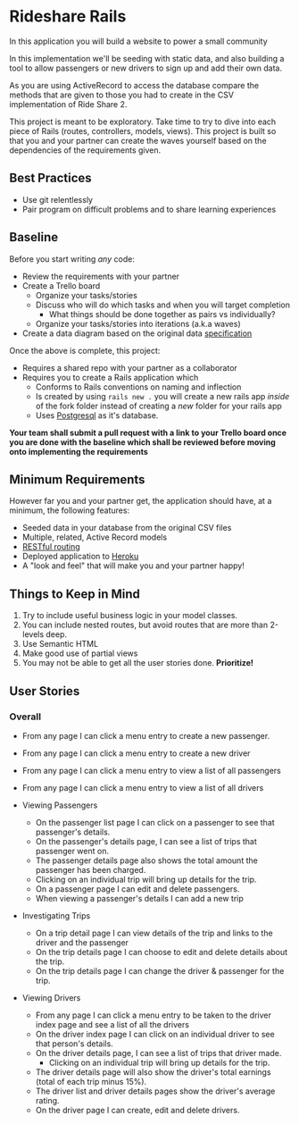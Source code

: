 # Rideshare Rails

In this application you will build a website to power a small community

In this implementation we'll be seeding with static data, and also building a tool to allow passengers or new drivers to sign up and add their own data.

As you are using ActiveRecord to access the database compare the methods that are given to those you had to create in the CSV implementation of Ride Share 2.

This project is meant to be exploratory. Take time to try to dive into each piece of Rails (routes, controllers, models, views). This project is built so that you and your partner can create the waves yourself based on the dependencies of the requirements given.

## Best Practices
- Use git relentlessly
- Pair program on difficult problems and to share learning experiences

## Baseline
Before you start writing _any_ code:

- Review the requirements with your partner
- Create a Trello board
  - Organize your tasks/stories
  - Discuss who will do which tasks and when you will target completion
    - What things should be done together as pairs vs individually?
  - Organize your tasks/stories into iterations (a.k.a waves)
- Create a data diagram based on the original data [specification](https://github.com/adagold/ride-share-two)

Once the above is complete, this project:

- Requires a shared repo with your partner as a collaborator
- Requires you to create a Rails application which
  - Conforms to Rails conventions on naming and inflection
  - Is created by using `rails new .` you will create a new rails app _inside_ of the fork folder instead of creating a _new_ folder for your rails app
  - Uses [Postgresql](https://github.com/Ada-Developers-Academy/textbook-curriculum/blob/master/08-rails/how-to-use-postgres.md) as it's database.

**Your team shall submit a pull request with a link to your Trello board once you are done with the baseline which shall be reviewed before moving onto implementing the requirements**

## Minimum Requirements
However far you and your partner get, the application should have, at a minimum, the following features:
- Seeded data in your database from the original CSV files
- Multiple, related, Active Record models
- [RESTful routing](https://github.com/Ada-Developers-Academy/textbook-curriculum/blob/master/08-rails/mvc-and-restful-routing.md)
- Deployed application to [Heroku](https://github.com/Ada-Developers-Academy/textbook-curriculum/blob/master/00-programming-fundamentals/11-deploying-to-heroku.md)
- A "look and feel" that will make you and your partner happy!

## Things to Keep in Mind

1.  Try to include useful business logic in your model classes.
1.  You can include nested routes, but avoid routes that are more than 2-levels deep.
1.  Use Semantic HTML
1.  Make good use of partial views
1.  You may not be able to get all the user stories done.  **Prioritize!** 

## User Stories

### Overall
- From any page I can click a menu entry to create a new passenger.
- From any page I can click a menu entry to create a new driver
- From any page I can click a menu entry to view a list of all passengers
- From any page I can click a menu entry to view a list of all drivers


- Viewing Passengers
	- On the passenger list page I can click on a passenger to see that passenger's details.
	- On the passenger's details page, I can see a list of trips that passenger went on.
	- The passenger details page also shows the total amount the passenger has been charged.
	- Clicking on an individual trip will bring up details for the trip.
	- On a passenger page I can edit and delete passengers.
	- When viewing a passenger's details I can add a new trip
	
- Investigating Trips
	-  On a trip detail page I can view details of the trip and links to the driver and the passenger
	-  On the trip details page I can choose to edit and delete details about the trip.
	-  On the trip details page I can change the driver & passenger for the trip.  
	

- Viewing Drivers
	- From any page I can click a menu entry to be taken to the driver index page and see a list of all the drivers
	- On the driver index page I can click on an individual driver to see that person's details.
	- On the driver details page, I can see a list of trips that driver made.
		- Clicking on an individual trip will bring up details for the trip.
	- The driver details page will also show the driver's total earnings (total of each trip minus 15%).
	- The driver list and driver details pages show the driver's average rating.
	- On the driver page I can create, edit and delete drivers.


